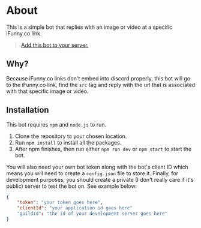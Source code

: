 # About

This is a simple bot that replies with an image or video at a specific iFunny.co link.

>[Add this bot to your server.](https://discord.com/api/oauth2/authorize?client_id=1051024538831437865&permissions=116736&scope=bot%20applications.commands)

## Why?

Because iFunny.co links don't embed into discord properly, this bot will go to the iFunny.co link, find the `src` tag and reply with the url
that is associated with that specific image or video.

## Installation

This bot requires `npm` and `node.js` to run.

1. Clone the repository to your chosen location.
1. Run `npm install` to install all the packages.
1. After npm finishes, then run either `npm run dev` or `npm start` to start the bot.

You will also need your own bot token along with the bot's client ID
which means you will need to create a `config.json` file to store it.
Finally, for development purposes, you should create a private (I don't really care if it's public) server to
test the bot on.
See example below:

```json
{
	"token": "your token goes here",
	"clientId": "your application id goes here"
    "guildId": "the id of your development server goes here"
}
```

